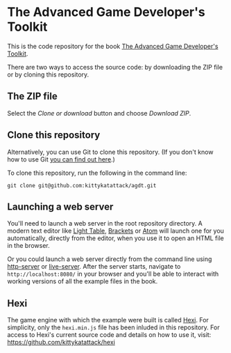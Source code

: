 The Advanced Game Developer's Toolkit
============

This is the code repository for the book [The Advanced Game Developer's Toolkit](http://www.apress.com/us/book/9781484210987).

There are two ways to access the source code: by downloading the ZIP file or by
cloning this repository.

The ZIP file
-----------

Select the *Clone or download* button and choose *Download ZIP*.

Clone this repository
---------------------

Alternatively, you can use Git to clone this repository. (If you don't
know how to use Git [you can find out
here](https://github.com/kittykatattack/learningGit).) 

To clone this repository, run the following in the command line:
```
git clone git@github.com:kittykatattack/agdt.git
```

Launching a web server
------------------

You'll need to launch a web server in the root repository directory. A
modern text editor like [Light Table](http://lighttable.com),
[Brackets](http://brackets.io) or [Atom](https://atom.io) will
launch one for you automatically, directly from the editor, when you
use it to open an HTML file in the browser. 

Or you could launch a web server directly from the command line using
[http-server](https://github.com/indexzero/http-server) or [live-server](https://github.com/tapio/live-server). After the server starts, navigate to
`http://localhost:8080/` in your browser and you'll be able to
interact with working versions of all the example files in the book. 

Hexi
----

The game engine with which the example were built is called [Hexi](https://github.com/kittykatattack/hexi). For simplicity, only the `hexi.min.js` file has been inluded in this repository. For access to Hexi's current source code and details on how to use it, visit: https://github.com/kittykatattack/hexi
